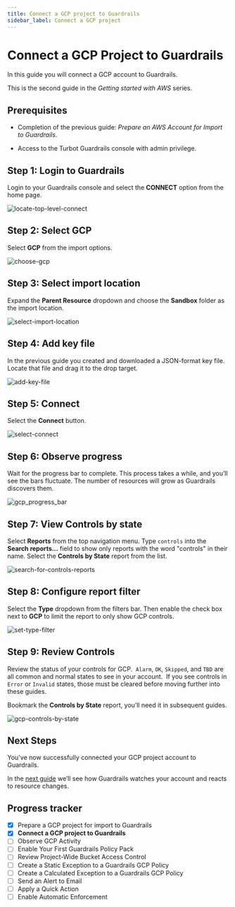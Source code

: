 ```yaml
---
title: Connect a GCP project to Guardrails
sidebar_label: Connect a GCP project
---
```



# Connect a GCP Project to Guardrails

In this guide you will connect a GCP account to Guardrails.

This is the second guide in the *Getting started with AWS* series.

## Prerequisites

  - Completion of the previous guide: *Prepare an AWS Account for Import to Guardrails*.
  
  - Access to the Turbot Guardrails console with admin privilege.

## Step 1: Login to Guardrails
  
Login to your Guardrails console and select the **CONNECT** option from the home page.  
<p><img alt="locate-top-level-connect" src="/images/docs/guardrails/getting-started/getting-started-gcp/connect-project/locate-top-level-connect.png"/></p>

## Step 2: Select GCP

Select **GCP** from the import options.
  
<p><img alt="choose-gcp" src="/images/docs/guardrails/getting-started/getting-started-gcp/connect-project/choose-gcp.png"/></p>

## Step 3: Select import location

Expand the **Parent Resource** dropdown and choose the **Sandbox** folder as the import location.

<p><img alt="select-import-location" src="/images/docs/guardrails/getting-started/getting-started-gcp/connect-project/choose-sandbox.png"/></p>

## Step 4: Add key file

In the previous guide you created and downloaded a JSON-format key file. Locate that file and drag it to the drop target.

<p><img alt="add-key-file" src="/images/docs/guardrails/getting-started/getting-started-gcp/connect-project/add-key-file.png"/></p>


## Step 5: Connect

Select the **Connect** button. 

<p><img alt="select-connect" src="/images/docs/guardrails/getting-started/getting-started-gcp/connect-project/connect.png"/></p>  
  

## Step 6: Observe progress
  
Wait for the progress bar to complete. This process takes a while, and you’ll see the bars fluctuate. The number of resources will grow as Guardrails discovers them.

<p><img alt="gcp_progress_bar" src="/images/docs/guardrails/getting-started/getting-started-gcp/connect-project/gcp-progress-bar.png"/></p>  


## Step 7: View Controls by state

Select **Reports** from the top navigation menu. Type `controls` into the **Search reports…** field to show only reports with the word "controls" in their name. Select the **Controls by State** report from the list. 

<p><img alt="search-for-controls-reports" src="/images/docs/guardrails/getting-started/getting-started-aws/connect-an-account/search-for-controls-reports.png"/></p>

## Step 8: Configure report filter

Select the **Type** dropdown from the filters bar. Then enable the check box next to **GCP** to limit the report to only show GCP controls.  
<p><img alt="set-type-filter" src="/images/docs/guardrails/getting-started/getting-started-gcp/connect-project/configure-report-filter.png"/></p>

## Step 9: Review Controls

Review the status of your controls for GCP.  `Alarm`, `OK`, `Skipped`, and `TBD` are all common and normal states to see in your account.  If you see controls in `Error` or `Invalid` states, those must be cleared before moving further into these guides.  
  
Bookmark the **Controls by State** report, you’ll need it in subsequent guides.

<p><img alt="gcp-controls-by-state" src="/images/docs/guardrails/getting-started/getting-started-gcp/connect-project/gcp-controls-by-state.png"/></p>

## Next Steps
  
You've now successfully connected your GCP project account to Guardrails.

In the [next guide](/guardrails/docs/getting-started/getting-started-gcp/observe-gcp-activity) we’ll see how Guardrails watches your account and reacts to resource changes.  


## Progress tracker

- [x] Prepare a GCP project for import to Guardrails
- [x] **Connect a GCP project to Guardrails**
- [ ] Observe GCP Activity
- [ ] Enable Your First Guardrails Policy Pack
- [ ] Review Project-Wide Bucket Access Control
- [ ] Create a Static Exception to a Guardrails GCP Policy
- [ ] Create a Calculated Exception to a Guardrails GCP Policy
- [ ] Send an Alert to Email
- [ ] Apply a Quick Action
- [ ] Enable Automatic Enforcement
